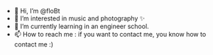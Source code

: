 - 👋 Hi, I’m @floBt
- 👀 I’m interested in music and photography ✨
- 🌱 I’m currently learning in an engineer school. 
- 📫 How to reach me : if you want to contact me, you know how to contact me :)
